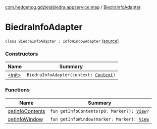 [com.hedgehog.gdzietabiedra.appservice.map](../index.md) / [BiedraInfoAdapter](./index.md)

# BiedraInfoAdapter

`class BiedraInfoAdapter : InfoWindowAdapter` [(source)](https://github.com/asvid/GdzieTaBiedra/tree/master/app/src/main/java/com/hedgehog/gdzietabiedra/appservice/map/BiedraInfoAdapter.kt#L11)

### Constructors

| Name | Summary |
|---|---|
| [&lt;init&gt;](-init-.md) | `BiedraInfoAdapter(context: `[`Context`](https://developer.android.com/reference/android/content/Context.html)`)` |

### Functions

| Name | Summary |
|---|---|
| [getInfoContents](get-info-contents.md) | `fun getInfoContents(p0: Marker?): `[`View`](https://developer.android.com/reference/android/view/View.html)`?` |
| [getInfoWindow](get-info-window.md) | `fun getInfoWindow(marker: Marker): `[`View`](https://developer.android.com/reference/android/view/View.html) |
